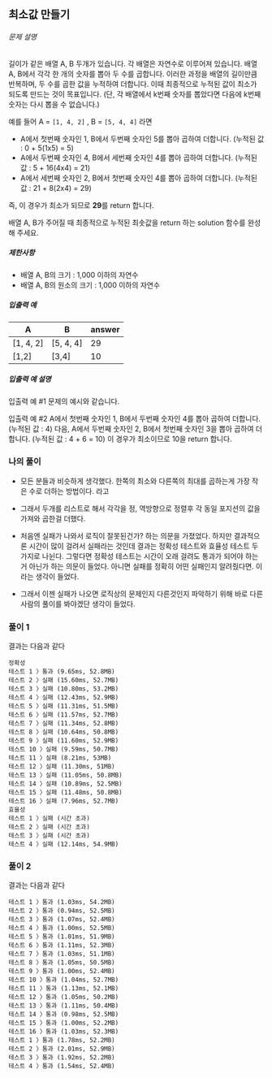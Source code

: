 ## 최소값 만들기

###### 문제 설명

길이가 같은 배열 A, B 두개가 있습니다. 각 배열은 자연수로 이루어져 있습니다.
배열 A, B에서 각각 한 개의 숫자를 뽑아 두 수를 곱합니다. 이러한 과정을 배열의 길이만큼 반복하며, 두 수를 곱한 값을 누적하여 더합니다. 이때 최종적으로 누적된 값이 최소가 되도록 만드는 것이 목표입니다. (단, 각 배열에서 k번째 숫자를 뽑았다면 다음에 k번째 숫자는 다시 뽑을 수 없습니다.)

예를 들어 A = `[1, 4, 2]` , B = `[5, 4, 4]` 라면

- A에서 첫번째 숫자인 1, B에서 두번째 숫자인 5를 뽑아 곱하여 더합니다. (누적된 값 : 0 + 5(1x5) = 5)
- A에서 두번째 숫자인 4, B에서 세번째 숫자인 4를 뽑아 곱하여 더합니다. (누적된 값 : 5 + 16(4x4) = 21)
- A에서 세번째 숫자인 2, B에서 첫번째 숫자인 4를 뽑아 곱하여 더합니다. (누적된 값 : 21 + 8(2x4) = 29)

즉, 이 경우가 최소가 되므로 **29**를 return 합니다.

배열 A, B가 주어질 때 최종적으로 누적된 최솟값을 return 하는 solution 함수를 완성해 주세요.

##### 제한사항

- 배열 A, B의 크기 : 1,000 이하의 자연수
- 배열 A, B의 원소의 크기 : 1,000 이하의 자연수

##### 입출력 예

| A         | B         | answer |
| --------- | --------- | ------ |
| [1, 4, 2] | [5, 4, 4] | 29     |
| [1,2]     | [3,4]     | 10     |

##### 입출력 예 설명

입출력 예 #1
문제의 예시와 같습니다.

입출력 예 #2
A에서 첫번째 숫자인 1, B에서 두번째 숫자인 4를 뽑아 곱하여 더합니다. (누적된 값 : 4) 다음, A에서 두번째 숫자인 2, B에서 첫번째 숫자인 3을 뽑아 곱하여 더합니다. (누적된 값 : 4 + 6 = 10)
이 경우가 최소이므로 10을 return 합니다.

### 나의 풀이

- 모든 분들과 비슷하게 생각했다. 한쪽의 최소와 다른쪽의 최대를 곱하는게 가장 작은 수로 더하는 방법이다. 라고 
- 그래서 두개를 리스트로 해서 각각을 정, 역방향으로 정렬후 각 동일 포지션의 값을 가져와 곱한걸 더했다.

- 처음엔 실패가 나와서 로직이 잘못된건가? 하는 의문을 가졌었다. 하지만 결과적으론 시간이 많이 걸려서 실패라는 것인데 결과는 정확성 테스트와 효율성 테스트 두 가지로 나뉜다. 그렇다면 정확성 테스트는 시간이 오래 걸려도 통과가 되어야 하는거 아닌가 하는 의문이 들었다. 아니면 실패를 정확히 어떤 실패인지 알려줬다면. 이라는 생각이 들었다.
- 그래서 이젠 실패가 나오면 로직상의 문제인지 다른것인지 파악하기 위해 바로 다른사람의 풀이를 봐야겠단 생각이 들었다.

### 풀이 1

결과는 다음과 같다

```
정확성
테스트 1 〉통과 (9.65ms, 52.8MB)
테스트 2 〉실패 (15.60ms, 52.7MB)
테스트 3 〉실패 (10.80ms, 53.2MB)
테스트 4 〉실패 (12.43ms, 52.9MB)
테스트 5 〉실패 (11.31ms, 51.5MB)
테스트 6 〉실패 (11.57ms, 52.7MB)
테스트 7 〉실패 (11.34ms, 52.8MB)
테스트 8 〉실패 (10.64ms, 50.8MB)
테스트 9 〉실패 (11.60ms, 52.9MB)
테스트 10 〉실패 (9.59ms, 50.7MB)
테스트 11 〉실패 (8.21ms, 53MB)
테스트 12 〉실패 (11.30ms, 51MB)
테스트 13 〉실패 (11.05ms, 50.8MB)
테스트 14 〉실패 (10.89ms, 52.5MB)
테스트 15 〉실패 (11.48ms, 50.8MB)
테스트 16 〉실패 (7.96ms, 52.7MB)
효율성
테스트 1 〉실패 (시간 초과)
테스트 2 〉실패 (시간 초과)
테스트 3 〉실패 (시간 초과)
테스트 4 〉실패 (12.14ms, 54.9MB)
```

### 풀이 2

결과는 다음과 같다

```
테스트 1 〉통과 (1.03ms, 54.2MB)
테스트 2 〉통과 (0.94ms, 52.5MB)
테스트 3 〉통과 (1.07ms, 52.4MB)
테스트 4 〉통과 (1.00ms, 52.5MB)
테스트 5 〉통과 (1.01ms, 51.9MB)
테스트 6 〉통과 (1.11ms, 52.3MB)
테스트 7 〉통과 (1.03ms, 51.1MB)
테스트 8 〉통과 (1.05ms, 50.5MB)
테스트 9 〉통과 (1.00ms, 52.4MB)
테스트 10 〉통과 (1.04ms, 52.7MB)
테스트 11 〉통과 (1.13ms, 52.1MB)
테스트 12 〉통과 (1.05ms, 50.2MB)
테스트 13 〉통과 (1.11ms, 50.4MB)
테스트 14 〉통과 (0.98ms, 52.5MB)
테스트 15 〉통과 (1.00ms, 52.2MB)
테스트 16 〉통과 (1.03ms, 52.3MB)
테스트 1 〉통과 (1.78ms, 52.2MB)
테스트 2 〉통과 (2.01ms, 52.9MB)
테스트 3 〉통과 (1.92ms, 52.2MB)
테스트 4 〉통과 (1.54ms, 52.4MB)
```